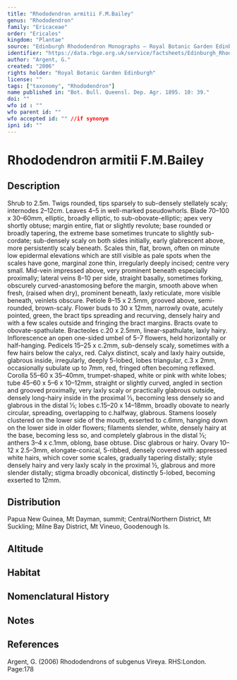 ```yaml
---
title: "Rhododendron armitii F.M.Bailey"
genus: "Rhododendron"
family: "Ericaceae"
order: "Ericales"
kingdom: "Plantae"
source: "Edinburgh Rhododendron Monographs – Royal Botanic Garden Edinburgh"
identifier: "https://data.rbge.org.uk/service/factsheets/Edinburgh_Rhododendron_Monographs.xhtml"
author: "Argent, G."
created: "2006"
rights holder: "Royal Botanic Garden Edinburgh"
license: ""
tags: ["taxonomy", "Rhododendron"]
name published in: "Bot. Bull. Queensl. Dep. Agr. 1895. 10: 39."
doi: ""
wfo id : ""
wfo parent id: ""
wfo accepted id: "" //if synonym                      
ipni id: ""
---
```


                       

# Rhododendron armitii F.M.Bailey

## Description
Shrub to 2.5m. Twigs rounded, tips sparsely to sub-densely stellately scaly; internodes 2–12cm. Leaves 4–5 in well-marked pseudowhorls. Blade 70–100 x 30–60mm, elliptic, broadly elliptic, to sub-obovate-elliptic; apex very shortly obtuse; margin entire, flat or slightly revolute; base rounded or broadly tapering, the extreme base sometimes truncate to slightly sub-cordate; sub-densely scaly on both sides initially, early glabrescent above, more persistently scaly beneath. Scales thin, flat, brown, often on minute low epidermal elevations which are still visible as pale spots when the scales have gone, marginal zone thin, irregularly deeply incised; centre very small. Mid-vein impressed above, very prominent beneath especially proximally; lateral veins 8–10 per side, straight basally, sometimes forking, obscurely curved-anastomosing before the margin, smooth above when fresh, (raised when dry), prominent beneath, laxly reticulate, more visible beneath, veinlets obscure. Petiole 8–15 x 2.5mm, grooved above, semi-rounded, brown-scaly. Flower buds to 30 x 12mm, narrowly ovate, acutely pointed, green, the bract tips spreading and recurving, densely hairy and with a few scales outside and fringing the bract margins. Bracts ovate to obovate-spathulate. Bracteoles c.20 x 2.5mm, linear-spathulate, laxly hairy. Inflorescence an open one-sided umbel of 5–7 flowers, held horizontally or half-hanging. Pedicels 15–25 x c.2mm, sub-densely scaly, sometimes with a few hairs below the calyx, red. Calyx distinct, scaly and laxly hairy outside, glabrous inside, irregularly, deeply 5-lobed, lobes triangular, c.3 x 2mm, occasionally subulate up to 7mm, red, fringed often becoming reflexed. Corolla 55–60 x 35–40mm, trumpet-shaped, white or pink with white lobes; tube 45–60 x 5–6 x 10–12mm, straight or slightly curved, angled in section and grooved proximally, very laxly scaly or practically glabrous outside, densely long-hairy inside in the proximal 1⁄3, becoming less densely so and glabrous in the distal 1⁄3; lobes c.15–20 x 14–18mm, broadly obovate to nearly circular, spreading, overlapping to c.halfway, glabrous. Stamens loosely clustered on the lower side of the mouth, exserted to c.6mm, hanging down on the lower side in older flowers; filaments slender, white, densely hairy at the base, becoming less so, and completely glabrous in the distal 1⁄3; anthers 3–4 x c.1mm, oblong, base obtuse. Disc glabrous or hairy. Ovary 10–12 x 2.5–3mm, elongate-conical, 5-ribbed, densely covered with appressed white hairs, which cover some scales, gradually tapering distally; style densely hairy and very laxly scaly in the proximal ½, glabrous and more slender distally; stigma broadly obconical, distinctly 5-lobed, becoming exserted to 12mm.

## Distribution
Papua New Guinea, Mt Dayman, summit; Central/Northern District, Mt Suckling; Milne Bay District, Mt Vineuo, Goodenough Is.

## Altitude


## Habitat


## Nomenclatural History

                       
## Notes


## References

Argent, G. (2006) Rhododendrons of subgenus Vireya. RHS:London. Page:178
